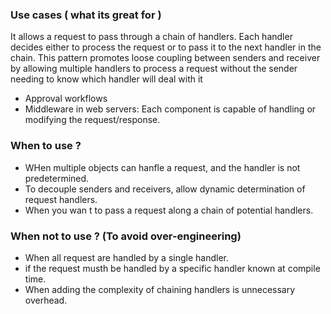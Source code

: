 ### Use cases ( what its great for )

It allows a request to pass through a chain of handlers. Each handler decides either to process the request or to pass it to the next handler in the chain.
This pattern promotes loose coupling between senders and receiver by allowing multiple handlers to process a request without the sender needing to know which handler will deal with it

- Approval workflows
- Middleware in web servers: Each component is capable of handling or modifying the request/response.

### When to use ?

- WHen multiple objects can hanfle a request, and the handler is not predetermined.
- To decouple senders and receivers, allow dynamic determination of request handlers.
- When you wan t to pass a request along a chain of potential handlers.

### When not to use ? (To avoid over-engineering)

- When all request are handled by a single handler.
- if the request musth be handled by a specific handler known at compile time.
- When adding the complexity of chaining handlers is unnecessary overhead.
